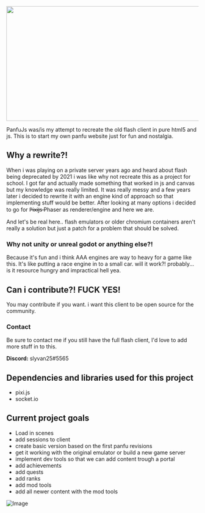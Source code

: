 <p align="center">
  <img width="512" height="300" src="https://pbs.twimg.com/media/FcUn-0fXwAANUcV?format=png&name=small">
</p>

PanfuJs was/is my attempt to recreate the old flash client in pure html5 and js.
This is to start my own panfu website just for fun and nostalgia.

## Why a rewrite?!

When i was playing on a private server years ago and heard about flash being deprecated by 2021 i was like why not recreate this as a project for school.
I got far and actually made something that worked in js and canvas but my knowledge was really limited.
It was really messy and a few years later i decided to rewrite it with an engine kind of approach so that implementing stuff would be better.
After looking at many options i decided to go for P̶i̶x̶i̶J̶s̶  Phaser as renderer/engine and here we are.

And let's be real here.. flash emulators or older chromium containers aren't really a solution but just a patch for a problem that should be solved.

### Why not unity or unreal godot or anything else?!
Because it's fun and i think AAA engines are way to heavy for a game like this.
It's like putting a race engine in to a small car. will it work?! probably... is it resource hungry and impractical hell yea.


## Can i contribute?! FUCK YES!
You may contribute if you want. i want this client to be open source for the community.

### Contact

Be sure to contact me if you still have the full flash client, I'd love to add more stuff in to this.

**Discord:** slyvan25#5565


## Dependencies and libraries used for this project
- pixi.js
- socket.io

## Current project goals
- Load in scenes
- add sessions to client
- create basic version based on the first panfu revisions
- get it working with the original emulator or build a new game server
- implement dev tools so that we can add content trough a portal
- add achievements
- add quests
- add ranks
- add mod tools
- add all newer content with the mod tools

![Image](https://tcrf.net/images/thumb/3/37/Panfu-Map_Nov07.jpg/400px-Panfu-Map_Nov07.jpg)

